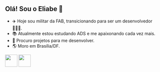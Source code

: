 ## Olá! Sou o Eliabe 👋

- ✈️ Hoje sou militar da FAB, transicionando para ser um desenvolvedor 🧑🏻‍💻.
- 📚 Atualmente estou estudando ADS e me apaixonando cada vez mais.
- 👯 Procuro projetos para me desenvolver.
- 🌎 Moro em Brasília/DF.

<img src="https://cdn.jsdelivr.net/gh/devicons/devicon@latest/icons/java/java-original.svg" width="40" height="40" />
<img src="https://cdn.jsdelivr.net/gh/devicons/devicon@latest/icons/python/python-original.svg" width="40" height="40" />
          
          
